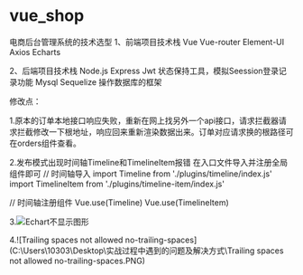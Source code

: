 # vue_shop

电商后台管理系统的技术选型
1、前端项目技术栈
Vue
Vue-router
Element-UI
Axios
Echarts

2、后端项目技术栈
Node.js
Express
Jwt 状态保持工具，模拟Seession登录记录功能
Mysql
Sequelize 操作数据库的框架



修改点：

1.原本的订单本地接口响应失败，重新在网上找另外一个api接口，请求拦截器请求拦截修改一下根地址，响应回来重新渲染数据出来。订单对应请求换的根路径可在orders组件查看。



2.发布模式出现时间轴Timeline和TimelineItem报错
在入口文件导入并注册全局组件即可
// 时间轴导入
import Timeline from './plugins/timeline/index.js'
import TimelineItem from './plugins/timeline-item/index.js'

// 时间轴注册组件
Vue.use(Timeline)
Vue.use(TimelineItem)



3.![Echart不显示图形](C:\Users\10303\Desktop\实战过程中遇到的问题及解决方式\Echart不显示图形.PNG)





4.![Trailing spaces not allowed no-trailing-spaces](C:\Users\10303\Desktop\实战过程中遇到的问题及解决方式\Trailing spaces not allowed no-trailing-spaces.PNG)
